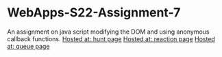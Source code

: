 # WebApps-S22-Assignment-7
An assignment on java script modifying the DOM and using anonymous callback functions.
[Hosted at: hunt page](https://44-563-web-apps-s22.github.io/webapps-s22-assignment-7-jessy0506/hunt.html)
[Hosted at: reaction page](https://44-563-web-apps-s22.github.io/webapps-s22-assignment-7-jessy0506/reaction.html)
[Hosted at: queue page](https://44-563-web-apps-s22.github.io/webapps-s22-assignment-7-jessy0506/queue.html)